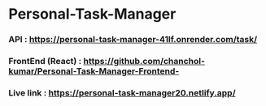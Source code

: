 # Personal-Task-Manager
### API : https://personal-task-manager-41lf.onrender.com/task/

### FrontEnd (React) : https://github.com/chanchol-kumar/Personal-Task-Manager-Frontend-
### Live link : https://personal-task-manager20.netlify.app/
